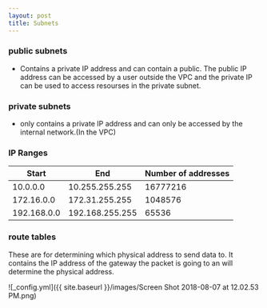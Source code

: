 ```yaml
---
layout: post
title: Subnets
---
```


### public subnets
- Contains a private IP address and can contain a public.  The public IP address can be accessed by a user outside the VPC and the private IP can be used to access resourses in the private subnet.

### private subnets

- only contains a private IP address and can only be accessed by the internal network.(In the VPC)

### IP Ranges

Start|End|Number of addresses
---|---|---
10.0.0.0	|10.255.255.255	|16777216
172.16.0.0|	172.31.255.255|	1048576
192.168.0.0|	192.168.255.255|	65536

### route tables

These are for determining which physical address to send data to.  It contains the IP address of the gateway the packet is going to an will determine the physical address.

![_config.yml]({{ site.baseurl }}/images/Screen Shot 2018-08-07 at 12.02.53 PM.png)

